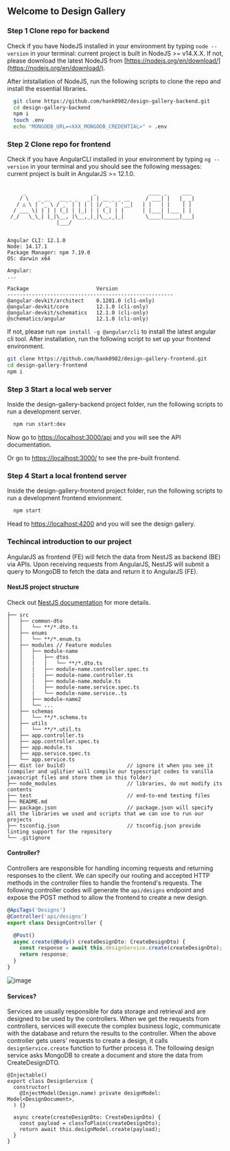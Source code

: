## Welcome to Design Gallery

### Step 1 Clone repo for backend
  Check if you have NodeJS installed in your environment by typing ```node --version``` in your terminal: current project is built in NodeJS >= v14.X.X. If not, please download the latest NodeJS from [https://nodejs.org/en/download/](https://nodejs.org/en/download/).
  
  After intstallation of NodeJS, run the following scripts to clone the repo and install the essential libraries.
  ```zsh
    git clone https://github.com/hank0982/design-gallery-backend.git
    cd design-gallery-backend
    npm i
    touch .env
    echo "MONGODB_URL=<XXX_MONGODB_CREDENTIAL>" > .env
  ```
### Step 2 Clone repo for frontend 
Check if you have AngularCLI installed in your environment by typing ```ng --version``` in your terminal and you should see the following messages: current project is built in AngularJS >= 12.1.0.
```

     _                      _                 ____ _     ___
    / \   _ __   __ _ _   _| | __ _ _ __     / ___| |   |_ _|
   / △ \ | '_ \ / _` | | | | |/ _` | '__|   | |   | |    | |
  / ___ \| | | | (_| | |_| | | (_| | |      | |___| |___ | |
 /_/   \_\_| |_|\__, |\__,_|_|\__,_|_|       \____|_____|___|
                |___/


Angular CLI: 12.1.0
Node: 14.17.1
Package Manager: npm 7.19.0
OS: darwin x64

Angular:
...

Package                      Version
------------------------------------------------------
@angular-devkit/architect    0.1201.0 (cli-only)
@angular-devkit/core         12.1.0 (cli-only)
@angular-devkit/schematics   12.1.0 (cli-only)
@schematics/angular          12.1.0 (cli-only)
```
If not, please run ```npm install -g @angular/cli``` to install the latest angular cli tool.
After installation, run the following script to set up your frontend environment.
```zsh
git clone https://github.com/hank0982/design-gallery-frontend.git
cd design-gallery-frontend
npm i
```


### Step 3 Start a local web server
  Inside the design-gallery-backend project folder, run the following scripts to run a development server.
  ```zsh
    npm run start:dev
  ```
  Now go to [https://localhost:3000/api](https://localhost:3000/api) and you will see the API documentation.
  
  Or go to [https://localhost:3000/](https://localhost:3000/) to see the pre-built frontend.
 
### Step 4 Start a local frontend server
  Inside the design-gallery-frontend project folder, run the following scripts to run a development frontend envionment.
  ```zsh
    npm start
  ```
  Head to [https://localhost:4200](https://localhost:4200) and you will see the design gallery.
  

 ### Techincal introduction to our project
 AngularJS as frontend (FE) will fetch the data from NestJS as backend (BE) via APIs. Upon receiving requests from AngularJS, NestJS will submit a query to MongoDB to fetch the data and return it to AngularJS (FE).

#### NestJS project structure
Check out [NestJS documentation](https://docs.nestjs.com/) for more details.
 ```
├── src
│   ├── common-dto                       
│   │   └── **/*.dto.ts
│   ├── enums 
│   │   └── **/*.enum.ts
│   ├── modules // Feature modules
│   │   ├── module-name
│   │   |   ├── dtos
│   │   |   |   └── **/*.dto.ts
│   │   |   ├── module-name.controller.spec.ts
│   │   |   ├── module-name.controller.ts
│   │   |   ├── module-name.module.ts
│   │   |   ├── module-name.service.spec.ts
│   │   |   └── module-name.service..ts
│   │   ├── module-name2
│   │   └── ...
│   ├── schemas
│   │   └── **/*.schema.ts
│   ├── utils
│   │   └── **/*.util.ts
│   ├── app.controller.ts
│   ├── app.controller.spec.ts
│   ├── app.module.ts
│   ├── app.service.spec.ts
│   └── app.service.ts
├── dist (or build)                    // ignore it when you see it (compiler and uglifier will compile our typescript codes to vanilla javascript files and store them in this folder)
├── node_modules                       // libraries, do not modify its contents
├── test                               // end-to-end testing files
├── README.md
├── package.json                       // package.json will specify all the libraries we used and scripts that we can use to run our projects
├── tsconfig.json                      // tsconfig.json provide linting support for the repository
└── .gitignore
```

#### Controller? 
Controllers are responsible for handling incoming requests and returning responses to the client. We can specify our routing and accepted HTTP methods in the controller files to handle the frontend's requests. The following controller codes will generate the ```api/designs``` endpoint and expose the POST method to allow the frontend to create a new design.
```typescript
@ApiTags('Designs')
@Controller('api/designs')
export class DesignController {

  @Post()
  async create(@Body() createDesignDto: CreateDesignDto) {
    const response = await this.designService.create(createDesignDto);
    return response;
  }
}
```
![image](https://user-images.githubusercontent.com/16849947/123510416-f26f5180-d6ad-11eb-9a62-ce57a8d6a766.png)

#### Services?
Services are usually responsible for data storage and retrieval and are designed to be used by the controllers. When we get the requests from controllers, services will execute the complex business logic, communicate with the database and return the results to the controller. When the above controller gets users' requests to create a design, it calls ``designService.create`` function to further process it. The following design service asks MongoDB to create a document and store the data from CreateDesignDTO.
```
@Injectable()
export class DesignService {
  constructor(
    @InjectModel(Design.name) private designModel: Model<DesignDocument>,
  ) {}

  async create(createDesignDto: CreateDesignDto) {
    const payload = classToPlain(createDesignDto);
    return await this.designModel.create(payload);
  }
}
```




